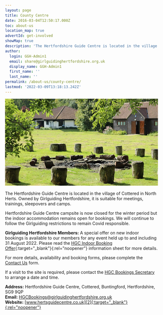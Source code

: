 ```yaml
---
layout: page
title: County Centre
date: 2016-03-04T12:50:17.000Z
toc: about-us
location_map: true
advertId: get-involved
showMap: true
description: 'The Hertfordshire Guide Centre is located in the village of Cottered in North Herts, and is suitable for meetings, trainings, sleepovers and camps.'
author:
  login: GGH-Admin1
  email: share@girlguidinghertfordshire.org.uk
  display_name: GGH-Admin1
  first_name: ''
  last_name: ''
permalink: /about-us/county-centre/
lastmod: '2022-03-09T13:18:13.242Z'
---
```

<div class="single-slider">
  <div class="item"><img src="/wp-content/uploads/2016/03/750x500-750x427.jpg" alt="GTA V"></div>
</div>
<p class="lead">The Hertfordshire Guide Centre is located in the village of Cottered in North Herts. Owned by Girlguiding Hertfordshire, it is suitable for meetings, trainings, sleepovers and camps.</p>
  
Hertfordshire Guide Centre campsite is now closed for the winter period but the indoor accommodation remains open for bookings.  We will continue to follow the Girlguiding restrictions to remain Covid responsible.

**Girlguiding Hertfordshire Members:** A special offer on new indoor bookings is available to our members for any event held up to and including 31 August 2022.  Please read the [HGC Indoor Booking Offer][4]{:target="_blank"}{:rel="noopener"} information sheet for more details.

For more details, availability and booking forms, please complete the [Contact Us][3] form.
  
If a visit to the site is required, please contact the [HGC Bookings Secretary][1] to arrange a date and time.
  
**Address:** Hertfordshire Guide Centre, Cottered, Buntingford, Hertfordshire, SG9 9QP<br />
**Email:** [HGCBookings@girlguidinghertfordshire.org.uk][1]<br />
**Website:** [www.hertsguidecentre.co.uk][2]{:target="_blank"}{:rel="noopener"}

[1]: mailto:hgcbookings@girlguidinghertfordshire.org.uk
[2]: https://www.hertsguidecentre.co.uk
[3]: #hgcForm
[4]: /assets/docs/2022/hgc_indoor_hire_offer-aug-2022-extension.docx
